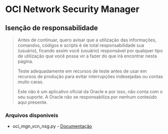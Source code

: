 # OCI Network Security Manager

## Isenção de responsabilidade

>Antes de continuar, quero avisar que a utilização das informações, comandos, códigos e scripts é de total responsabilidade sua (usuário), ficando assim você (usuário) responsável por qualquer tipo de utilização que você possa vir a fazer do que irá encontrar nesta página.
>
>Teste adequadamente em recursos de teste antes de usar em recursos de produção para evitar interrupções indesejadas ou contas muito caras.
>
>Este não é um aplicativo oficial da Oracle e por isso, não conta com o seu suporte. A Oracle não se responsabiliza por nenhum conteúdo aqui presente.

### Arquivos disponiveis

- oci_mgn_vcn_nsg.py - [Documentação](oci_mgn_vcn_nsg.md)
